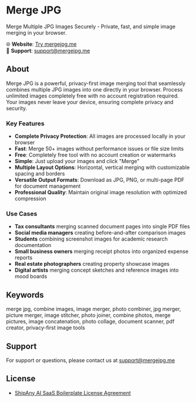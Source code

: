 # Merge JPG

Merge Multiple JPG Images Securely - Private, fast, and simple image merging in your browser.

🌐 **Website**: [Try mergejpg.me](https://mergejpg.me)  
📧 **Support**: support@mergejpg.me

## About

Merge JPG is a powerful, privacy-first image merging tool that seamlessly combines multiple JPG images into one directly in your browser. Process unlimited images completely free with no account registration required. Your images never leave your device, ensuring complete privacy and security.

### Key Features

- **Complete Privacy Protection**: All images are processed locally in your browser
- **Fast**: Merge 50+ images without performance issues or file size limits
- **Free**: Completely free tool with no account creation or watermarks
- **Simple**: Just upload your images and click "Merge"
- **Multiple Layout Options**: Horizontal, vertical merging with customizable spacing and borders
- **Versatile Output Formats**: Download as JPG, PNG, or multi-page PDF for document management
- **Professional Quality**: Maintain original image resolution with optimized compression

### Use Cases

- **Tax consultants** merging scanned document pages into single PDF files
- **Social media managers** creating before-and-after comparison images
- **Students** combining screenshot images for academic research documentation
- **Small business owners** merging receipt photos into organized expense reports
- **Real estate photographers** creating property showcase images
- **Digital artists** merging concept sketches and reference images into mood boards


## Keywords

merge jpg, combine images, image merger, photo combiner, jpg merger, picture merger, image stitcher, photo joiner, combine photos, merge pictures, image concatenation, photo collage, document scanner, pdf creator, privacy-first image tools

## Support

For support or questions, please contact us at support@mergejpg.me

## License

- [ShipAny AI SaaS Boilerplate License Agreement](LICENSE)
